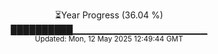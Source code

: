<p align="center">
⏳Year Progress (36.04 %) <br>
██████████▁▁▁▁▁▁▁▁▁▁▁▁▁▁▁▁▁▁▁▁ <br>
<sub>Updated: Mon, 12 May 2025 12:49:44 GMT</sub>
</p>

